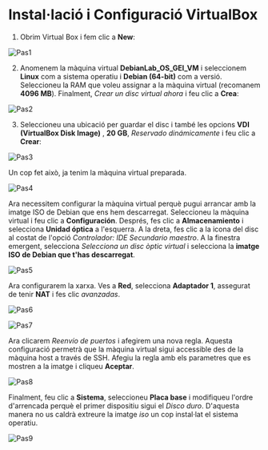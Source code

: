 # Instal·lació i Configuració VirtualBox

1. Obrim Virtual Box i fem clic a **New**:

![Pas1](../HandsOn-00/figs/vbox/1.png)

2. Anomenem la màquina virtual **DebianLab_OS_GEI_VM** i seleccionem **Linux** com a sistema operatiu i **Debian (64-bit)** com a versió. Seleccioneu la RAM que voleu assignar a la màquina virtual (recomanem **4096 MB**). Finalment, *Crear un disc virtual ahora* i feu clic a **Crea**:

![Pas2](../HandsOn-00/figs/vbox/2.png)

3. Seleccioneu una ubicació per guardar el disc i també les opcions **VDI (VirtualBox Disk Image)** , **20 GB**, *Reservado dinámicamente* i feu clic a **Crear**:

![Pas3](../HandsOn-00/figs/vbox/3.PNG)

Un cop fet això, ja tenim la màquina virtual preparada.

![Pas4](../HandsOn-00/figs/vbox/4.PNG)

Ara necessitem configurar la màquina virtual perquè pugui arrancar amb la imatge ISO de Debian que ens hem descarregat. Seleccioneu la màquina virtual i feu clic a **Configuración**. Després, fes clic a **Almacenamiento** i selecciona **Unidad óptica** a l'esquerra. A la dreta, fes clic a la icona del disc al costat de l'opció *Controlador: IDE Secundario maestro*. A la finestra emergent, selecciona *Selecciona un disc òptic virtual* i selecciona la **imatge ISO de Debian que t'has descarregat**.

![Pas5](../HandsOn-00/figs/vbox/5.png)


Ara configurarem la xarxa. Ves a **Red**, selecciona **Adaptador 1**, assegurat de tenir **NAT** i fes clic *avanzadas*. 

![Pas6](../HandsOn-00/figs/vbox/6.PNG)

![Pas7](../HandsOn-00/figs/vbox/7.PNG)

Ara clicarem *Reenvío de puertos* i afegirem una nova regla. Aquesta configuració permetrà que la màquina virtual sigui accessible des de la màquina host a través de SSH. Afegiu la regla amb els parametres que es mostren a la imatge i cliqueu **Aceptar**.

![Pas8](../HandsOn-00/figs/vbox/8.PNG)

Finalment, feu clic a **Sistema**, seleccioneu **Placa base** i modifiqueu l'ordre d'arrencada perquè el primer dispositiu sigui el *Disco duro*. D'aquesta manera no us caldrà extreure la imatge *iso* un cop instal·lat el sistema operatiu.

![Pas9](../HandsOn-00/figs/vbox/boot.jpg)



